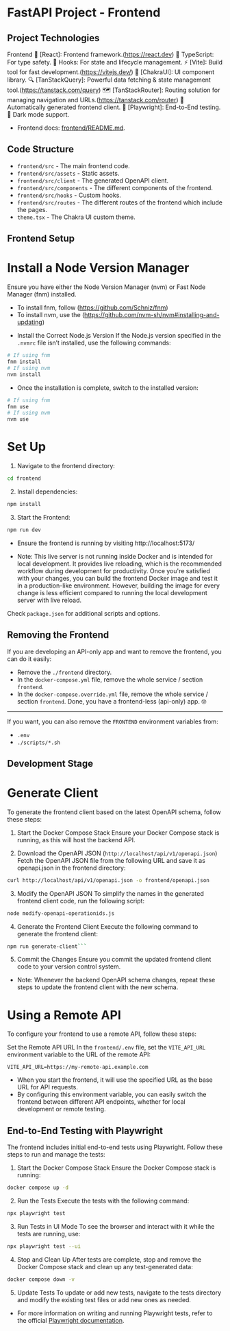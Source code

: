 # FastAPI Project - Frontend

## Project Technologies 

Frontend
🚀 [React]: Frontend framework.(https://react.dev)
💃 TypeScript: For type safety.
🔧 Hooks: For state and lifecycle management.
⚡ [Vite]: Build tool for fast development.(https://vitejs.dev/)
🎨 [ChakraUI]: UI component library.
🔍 [TanStackQuery]: Powerful data fetching & state management tool.(https://tanstack.com/query)
🗺️ [TanStackRouter]: Routing solution for managing navigation and URLs.(https://tanstack.com/router)
🤖 Automatically generated frontend client.
🧪 [Playwright]: End-to-End testing.
🦇 Dark mode support.
* Frontend docs: [frontend/README.md](./frontend/README.md).

## Code Structure

* `frontend/src` - The main frontend code.
* `frontend/src/assets` - Static assets.
* `frontend/src/client` - The generated OpenAPI client.
* `frontend/src/components` -  The different components of the frontend.
* `frontend/src/hooks` - Custom hooks.
* `frontend/src/routes` - The different routes of the frontend which include the pages.
* `theme.tsx` - The Chakra UI custom theme.


## Frontend Setup

# Install a Node Version Manager
 Ensure you have either the Node Version Manager (nvm) or Fast Node Manager (fnm) installed.

* To install fnm, follow (https://github.com/Schniz/fnm)
* To install nvm, use the (https://github.com/nvm-sh/nvm#installing-and-updating)

- Install the Correct Node.js Version
If the Node.js version specified in the `.nvmrc` file isn’t installed, use the following commands:
```bash 
# If using fnm
fnm install
# If using nvm
nvm install
```
- Once the installation is complete, switch to the installed version:
```bash 
# If using fnm
fnm use 
# If using nvm
nvm use
```

# Set Up 
1. Navigate to the frontend directory:
```bash
cd frontend
```
2. Install dependencies:
```bash
npm install
```
3. Start the Frontend:
```bash
npm run dev
```
* Ensure the frontend is running by visiting http://localhost:5173/

* Note: This live server is not running inside Docker and is intended for local development. It provides live reloading, which is the recommended workflow during development for productivity. Once you're satisfied with your changes, you can build the frontend Docker image and test it in a production-like environment. However, building the image for every change is less efficient compared to running the local development server with live reload.

Check `package.json` for additional scripts and options.


## Removing the Frontend
If you are developing an API-only app and want to remove the frontend, you can do it easily:

- Remove the `./frontend` directory.
- In the `docker-compose.yml` file, remove the whole service / section `frontend`.
- In the `docker-compose.override.yml` file, remove the whole service / section `frontend`.
Done, you have a frontend-less (api-only) app. 🤓
---
If you want, you can also remove the `FRONTEND` environment variables from:
-  `.env`
- `./scripts/*.sh`



## Development Stage

# Generate Client
To generate the frontend client based on the latest OpenAPI schema, follow these steps:

1. Start the Docker Compose Stack
Ensure your Docker Compose stack is running, as this will host the backend API.

2. Download the OpenAPI JSON (`http://localhost/api/v1/openapi.json`) 
Fetch the OpenAPI JSON file from the following URL and save it as openapi.json in the frontend directory:
```bash
curl http://localhost/api/v1/openapi.json -o frontend/openapi.json
```
3. Modify the OpenAPI JSON
To simplify the names in the generated frontend client code, run the following script:
```bash
node modify-openapi-operationids.js
```
4. Generate the Frontend Client
Execute the following command to generate the frontend client:
```bash
npm run generate-client```
```
5. Commit the Changes
Ensure you commit the updated frontend client code to your version control system.

* Note: Whenever the backend OpenAPI schema changes, repeat these steps to update the frontend client with the new schema.

# Using a Remote API
To configure your frontend to use a remote API, follow these steps:

Set the Remote API URL
In the `frontend/.env` file, set the `VITE_API_URL` environment variable to the URL of the remote API:
```env
VITE_API_URL=https://my-remote-api.example.com
```

* When you start the frontend, it will use the specified URL as the base URL for API requests.
* By configuring this environment variable, you can easily switch the frontend between different API endpoints, whether for local development or remote testing.



## End-to-End Testing with Playwright
The frontend includes initial end-to-end tests using Playwright. Follow these steps to run and manage the tests:

1. Start the Docker Compose Stack
Ensure the Docker Compose stack is running:
```bash
docker compose up -d
```
2. Run the Tests
Execute the tests with the following command:
```bash
npx playwright test
```
3. Run Tests in UI Mode
To see the browser and interact with it while the tests are running, use:
```bash
npx playwright test --ui
```
4. Stop and Clean Up
After tests are complete, stop and remove the Docker Compose stack and clean up any test-generated data:
```bash
docker compose down -v
```

5. Update Tests
To update or add new tests, navigate to the tests directory and modify the existing test files or add new ones as needed.

* For more information on writing and running Playwright tests, refer to the official [Playwright documentation](https://playwright.dev/docs/intro).